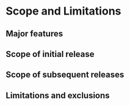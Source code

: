 # Scope and Limitations

## Major features <a name="major_features"></a>

## Scope of initial release <a name="scope_of_initial_release"></a>

## Scope of subsequent releases <a name="scope_of_subsequent_releases"></a>

## Limitations and exclusions <a name="limitations_and_exclusions"></a>
